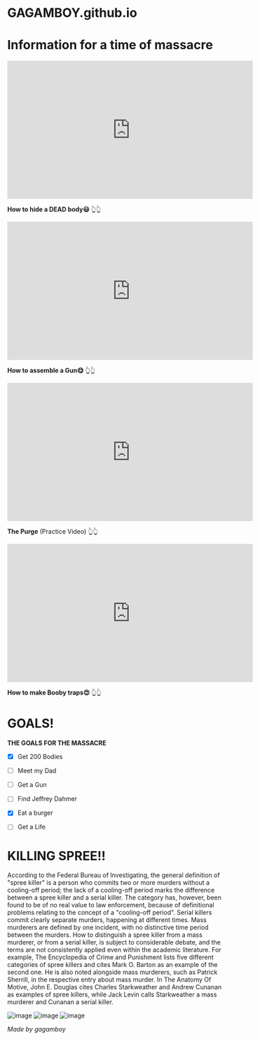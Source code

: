 # GAGAMBOY.github.io

# Information for a time of massacre


<iframe width="560" height="315" src="https://www.youtube.com/embed/BtDmkIqD7No" title="YouTube video player" frameborder="0" allow="accelerometer; autoplay; clipboard-write; encrypted-media; gyroscope; picture-in-picture; web-share" allowfullscreen></iframe>


**How to hide a DEAD body😃** 👆👆
<iframe width="560" height="315" src="https://www.youtube.com/embed/0xlRvyKsiLs" title="YouTube video player" frameborder="0" allow="accelerometer; autoplay; clipboard-write; encrypted-media; gyroscope; picture-in-picture; web-share" allowfullscreen></iframe>


**How to assemble a Gun😋** 👆👆
<iframe width="560" height="315" src="https://www.youtube.com/embed/K0LLaybEuzA" title="YouTube video player" frameborder="0" allow="accelerometer; autoplay; clipboard-write; encrypted-media; gyroscope; picture-in-picture; web-share" allowfullscreen></iframe>


**The Purge**
(Practice Video) 👆👆
<iframe width="560" height="315" src="https://www.youtube.com/embed/e3l_QKKwico" title="YouTube video player" frameborder="0" allow="accelerometer; autoplay; clipboard-write; encrypted-media; gyroscope; picture-in-picture; web-share" allowfullscreen></iframe>


**How to make Booby traps😍** 👆👆

# GOALS!

**THE GOALS FOR THE MASSACRE**
- [x] Get 200 Bodies
- [ ] Meet my Dad
- [ ] Get a Gun

- [ ] Find Jeffrey Dahmer
- [x] Eat a burger
- [ ] Get a Life

# KILLING SPREE!!

According to the Federal Bureau of Investigating, the general definition of "spree killer" is a person who commits two or more murders without a cooling-off period; the lack of a cooling-off period marks the difference between a spree killer and a serial killer. The category has, however, been found to be of no real value to law enforcement, because of definitional problems relating to the concept of a "cooling-off period". Serial killers commit clearly separate murders, happening at different times. Mass murderers are defined by one incident, with no distinctive time period between the murders. How to distinguish a spree killer from a mass murderer, or from a serial killer, is subject to considerable debate, and the terms are not consistently applied even within the academic literature. For example, The Encyclopedia of Crime and Punishment lists five different categories of spree killers and cites Mark O. Barton as an example of the second one. He is also noted alongside mass murderers, such as Patrick Sherrill, in the respective entry about mass murder. In The Anatomy Of Motive, John E. Douglas cites Charles Starkweather and Andrew Cunanan as examples of spree killers, while Jack Levin calls Starkweather a mass murderer and Cunanan a serial killer.

![image](https://user-images.githubusercontent.com/122419149/213069896-7f152e7a-1595-497e-8c99-46fce21265f6.png)
![image](https://user-images.githubusercontent.com/122419149/213069974-513b42a3-b3ef-43c7-904f-c5742814a398.png)
![image](https://user-images.githubusercontent.com/122419149/213070236-3bc700dd-9f45-4d58-b2a5-477c9720a6d1.png)


*Made by gagamboy*
